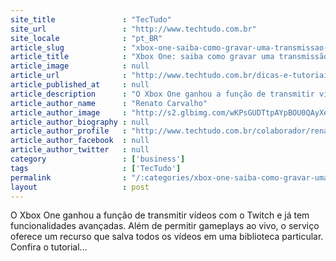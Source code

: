 ```yaml
---
site_title               : "TecTudo"
site_url                 : "http://www.techtudo.com.br"
site_locale              : "pt_BR"
article_slug             : "xbox-one-saiba-como-gravar-uma-transmissao-ao-vivo-pelo-twitch-tv"
article_title            : "Xbox One: saiba como gravar uma transmissão ao vivo pelo Twitch.tv"
article_image            : null
article_url              : "http://www.techtudo.com.br/dicas-e-tutoriais/noticia/2014/03/xbox-one-saiba-como-gravar-uma-transmissao-ao-vivo-pelo-twitchtv.html"
article_published_at     : null
article_description      : "O Xbox One ganhou a função de transmitir vídeos com o Twitch e já tem funcionalidades avançadas. Além de permitir gameplays ao vivo, o serviço oferece um recurso que salva todos os vídeos em uma biblioteca particular. Confira o tutorial..."
article_author_name      : "Renato Carvalho"
article_author_image     : "http://s2.glbimg.com/wKPsGUDTtpAYpBOU0QAyXeOjZek=/30x30/s2.glbimg.com/DP_p5jegq74Pekj658xHwZ6gIYk=/0x0:140x140/75x75/s.glbimg.com/po/tt2/f/original/2013/01/23/renato-carvalho.jpg"
article_author_biography : null
article_author_profile   : "http://www.techtudo.com.br/colaborador/renato-carvalho.html"
article_author_facebook  : null
article_author_twitter   : null
category                 : ['business']
tags                     : ['TecTudo']
permalink                : "/:categories/xbox-one-saiba-como-gravar-uma-transmissao-ao-vivo-pelo-twitch-tv/"
layout                   : post
---
```


O Xbox One ganhou a função de transmitir vídeos com o Twitch e já tem funcionalidades avançadas. Além de permitir gameplays ao vivo, o serviço oferece um recurso que salva todos os vídeos em uma biblioteca particular. Confira o tutorial...
